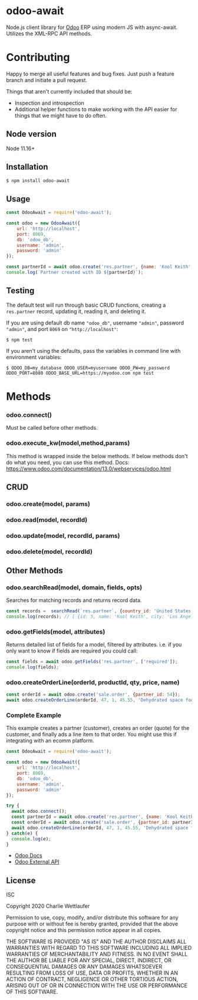 # odoo-await

Node.js client library for [Odoo](https://www.odoo.com/) ERP using modern JS with async-await.
Utilizes the XML-RPC API methods.

# Contributing
Happy to merge all useful features and bug fixes. Just push a feature branch and initiate a pull request.

Things that aren't currently included that should be:

- Inspection and introspection
- Additional helper functions to make working with the API easier for things that we might have to do often.

## Node version
Node 11.16+

## Installation

```sh
$ npm install odoo-await
```

## Usage

```js
const OdooAwait = require('odoo-await');

const odoo = new OdooAwait({
    url: 'http://localhost',
    port: 8069,
    db: 'odoo_db',
    username: 'admin',
    password: 'admin'
});

const partnerId = await odoo.create('res.partner', {name: 'Kool Keith', email: 'lostinspace@example.com'});
console.log(`Partner created with ID ${partnerId}`);
```

## Testing
The default test will run through basic CRUD functions, creating a `res.partner` record, updating it, reading it, and deleting it.

If you are using default db name `"odoo_db"`, username `"admin"`, password `"admin"`, and port `8069` on `"http://localhost"`:
```shell script
$ npm test 
```
If you aren't using the defaults, pass the variables in command line with environment variables:
```shell script
$ ODOO_DB=my_database ODOO_USER=myusername ODOO_PW=my_password ODOO_PORT=8080 ODOO_BASE_URL=https://myodoo.com npm test 
```

# Methods

### odoo.connect()
Must be called before other methods.
### odoo.execute_kw(model,method,params)
This method is wrapped inside the below methods. If below methods don't do what you need, you can use this method. Docs: https://www.odoo.com/documentation/13.0/webservices/odoo.html
## CRUD
### odoo.create(model, params)
### odoo.read(model, recordId)
### odoo.update(model, recordId, params)
### odoo.delete(model, recordId)
## Other Methods
### odoo.searchRead(model, domain, fields, opts)
Searches for matching records and returns record data.
```js
const records =  searchRead(`res.partner`, {country_id: 'United States'}, ['name', 'city'],  {limit: 5});
console.log(records); // [ {id: 5, name: 'Kool Keith', city: 'Los Angeles' }, ... ]
```
### odoo.getFields(model, attributes)
Returns detailed list of fields for a model, filtered by attributes. i.e. if you only want to know if fields are required you could call:
```js
const fields = await odoo.getFields('res.partner', ['required']);
console.log(fields);
```
### odoo.createOrderLine(orderId, productId, qty, price, name)

```js
const orderId = await odoo.create('sale.order', {partner_id: 54});
await odoo.createOrderLine(orderId, 47, 1, 45.55, 'Dehydrated space food capsule');
```

### Complete Example
This example creates a partner (customer), creates an order (quote) for the customer, and finally ads a line item to that order. You might use this if integrating with an ecomm platform.

```js
const OdooAwait = require('odoo-await');

const odoo = new OdooAwait({
    url: 'http://localhost',
    port: 8069,
    db: 'odoo_db',
    username: 'admin',
    password: 'admin'
});

try {
  await odoo.connect();
  const partnerId = await odoo.create('res.partner', {name: 'Kool Keith', email: 'lostinspace@example.com'});
  const orderId = await odoo.create('sale.order', {partner_id: partnerId});
  await odoo.createOrderLine(orderId, 47, 1, 45.55, 'Dehydrated space food capsule.');
} catch(e) {
  console.log(e);
}
```


* [Odoo Docs](https://www.odoo.com/documentation/13.0)
* [Odoo External API](https://www.odoo.com/documentation/13.0/webservices/odoo.html)

## License

ISC

Copyright 2020 Charlie Wettlaufer

Permission to use, copy, modify, and/or distribute this software for any purpose with or without fee is hereby granted, provided that the above copyright notice and this permission notice appear in all copies.

THE SOFTWARE IS PROVIDED "AS IS" AND THE AUTHOR DISCLAIMS ALL WARRANTIES WITH REGARD TO THIS SOFTWARE INCLUDING ALL IMPLIED WARRANTIES OF MERCHANTABILITY AND FITNESS. IN NO EVENT SHALL THE AUTHOR BE LIABLE FOR ANY SPECIAL, DIRECT, INDIRECT, OR CONSEQUENTIAL DAMAGES OR ANY DAMAGES WHATSOEVER RESULTING FROM LOSS OF USE, DATA OR PROFITS, WHETHER IN AN ACTION OF CONTRACT, NEGLIGENCE OR OTHER TORTIOUS ACTION, ARISING OUT OF OR IN CONNECTION WITH THE USE OR PERFORMANCE OF THIS SOFTWARE.
